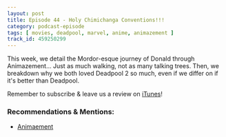 ```yaml
---
layout: post
title: Episode 44 - Holy Chimichanga Conventions!!!
category: podcast-episode
tags: [ movies, deadpool, marvel, anime, animazement ]
track_id: 459250299
---
```


This week, we detail the Mordor-esque journey of Donald through Animazement... Just as much walking, not as many talking trees.  Then, we breakdown why we both loved Deadpool 2 so much, even if we differ on if it's better than Deadpool.

Remember to subscribe & leave us a review on [iTunes](https://itunes.apple.com/us/podcast/the-rick-don-show/id1229942938)!

<!--more-->

### Recommendations & Mentions:
- [Animaement](https://animazement.com/)
